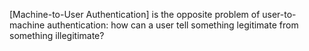[Machine-to-User Authentication] is the opposite problem of user-to-machine 
authentication: how can a user tell something legitimate from something 
illegitimate?
